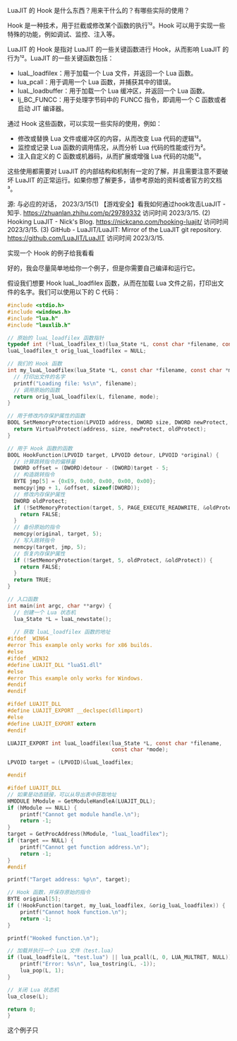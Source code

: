 LuaJIT 的 Hook 是什么东西？用来干什么的？有哪些实际的使用？

Hook 是一种技术，用于拦截或修改某个函数的执行¹²。Hook 可以用于实现一些特殊的功能，例如调试、监控、注入等。

LuaJIT 的 Hook 是指对 LuaJIT 的一些关键函数进行 Hook，从而影响 LuaJIT 的行为¹²。LuaJIT 的一些关键函数包括：

- luaL_loadfilex：用于加载一个 Lua 文件，并返回一个 Lua 函数。
- lua_pcall：用于调用一个 Lua 函数，并捕获其中的错误。
- luaL_loadbuffer：用于加载一个 Lua 缓冲区，并返回一个 Lua 函数。
- lj_BC_FUNCC：用于处理字节码中的 FUNCC 指令，即调用一个 C 函数或者启动 JIT 编译器。

通过 Hook 这些函数，可以实现一些实际的使用，例如：

- 修改或替换 Lua 文件或缓冲区的内容，从而改变 Lua 代码的逻辑¹²。
- 监控或记录 Lua 函数的调用情况，从而分析 Lua 代码的性能或行为²。
- 注入自定义的 C 函数或机器码，从而扩展或增强 Lua 代码的功能¹²。

这些使用都需要对 LuaJIT 的内部结构和机制有一定的了解，并且需要注意不要破坏 LuaJIT 的正常运行。如果你想了解更多，请参考原始的资料或者官方的文档³。

源: 与必应的对话， 2023/3/15(1) 【游戏安全】看我如何通过hook攻击LuaJIT - 知乎. https://zhuanlan.zhihu.com/p/29789332 访问时间 2023/3/15.
(2) Hooking LuaJIT - Nick's Blog. https://nickcano.com/hooking-luajit/ 访问时间 2023/3/15.
(3) GitHub - LuaJIT/LuaJIT: Mirror of the LuaJIT git repository. https://github.com/LuaJIT/LuaJIT 访问时间 2023/3/15.

实现一个 Hook 的例子给我看看

好的，我会尽量简单地给你一个例子，但是你需要自己编译和运行它。

假设我们想要 Hook luaL_loadfilex 函数，从而在加载 Lua 文件之前，打印出文件的名字。我们可以使用以下的 C 代码：

```c
#include <stdio.h>
#include <windows.h>
#include "lua.h"
#include "lauxlib.h"

// 原始的 luaL_loadfilex 函数指针
typedef int (*luaL_loadfilex_t)(lua_State *L, const char *filename, const char *mode);
luaL_loadfilex_t orig_luaL_loadfilex = NULL;

// 我们的 Hook 函数
int my_luaL_loadfilex(lua_State *L, const char *filename, const char *mode) {
  // 打印出文件的名字
  printf("Loading file: %s\n", filename);
  // 调用原始的函数
  return orig_luaL_loadfilex(L, filename, mode);
}

// 用于修改内存保护属性的函数
BOOL SetMemoryProtection(LPVOID address, DWORD size, DWORD newProtect, DWORD *oldProtect) {
  return VirtualProtect(address, size, newProtect, oldProtect);
}

// 用于 Hook 函数的函数
BOOL HookFunction(LPVOID target, LPVOID detour, LPVOID *original) {
  // 计算跳转指令的偏移量
  DWORD offset = (DWORD)detour - (DWORD)target - 5;
  // 构造跳转指令
  BYTE jmp[5] = {0xE9, 0x00, 0x00, 0x00, 0x00};
  memcpy(jmp + 1, &offset, sizeof(DWORD));
  // 修改内存保护属性
  DWORD oldProtect;
  if (!SetMemoryProtection(target, 5, PAGE_EXECUTE_READWRITE, &oldProtect)) {
    return FALSE;
  }
  // 备份原始的指令
  memcpy(original, target, 5);
  // 写入跳转指令
  memcpy(target, jmp, 5);
  // 恢复内存保护属性
  if (!SetMemoryProtection(target, 5, oldProtect, &oldProtect)) {
    return FALSE;
  }
  return TRUE;
}

// 入口函数
int main(int argc, char **argv) {
  // 创建一个 Lua 状态机
  lua_State *L = luaL_newstate();
  
  // 获取 luaL_loadfilex 函数的地址
#ifdef _WIN64
#error This example only works for x86 builds.
#else
#ifdef _WIN32
#define LUAJIT_DLL "lua51.dll"
#else
#error This example only works for Windows.
#endif
#endif

#ifdef LUAJIT_DLL
#define LUAJIT_EXPORT __declspec(dllimport)
#else
#define LUAJIT_EXPORT extern
#endif

LUAJIT_EXPORT int luaL_loadfilex(lua_State *L, const char *filename,
                                 const char *mode);

LPVOID target = (LPVOID)&luaL_loadfilex;

#endif

#ifdef LUAJIT_DLL
// 如果是动态链接，可以从导出表中获取地址
HMODULE hModule = GetModuleHandleA(LUAJIT_DLL);
if (hModule == NULL) {
    printf("Cannot get module handle.\n");
    return -1;
}
target = GetProcAddress(hModule, "luaL_loadfilex");
if (target == NULL) {
    printf("Cannot get function address.\n");
    return -1;
}
#endif

printf("Target address: %p\n", target);

// Hook 函数，并保存原始的指令
BYTE original[5];
if (!HookFunction(target, my_luaL_loadfilex, &orig_luaL_loadfilex)) {
    printf("Cannot hook function.\n");
    return -1;
}

printf("Hooked function.\n");

// 加载并执行一个 Lua 文件（test.lua）
if (luaL_loadfile(L, "test.lua") || lua_pcall(L, 0, LUA_MULTRET, NULL)) {
    printf("Error: %s\n", lua_tostring(L, -1));
    lua_pop(L, 1);
}

// 关闭 Lua 状态机
lua_close(L);

return 0;
}
```

这个例子只